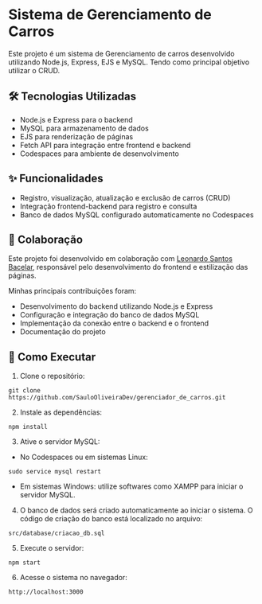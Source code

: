 # Sistema de Gerenciamento de Carros

Este projeto é um sistema de Gerenciamento de carros desenvolvido utilizando Node.js, Express, EJS e MySQL. Tendo como principal objetivo utilizar o CRUD.

## 🛠️ Tecnologias Utilizadas
- Node.js e Express para o backend
- MySQL para armazenamento de dados
- EJS para renderização de páginas
- Fetch API para integração entre frontend e backend
- Codespaces para ambiente de desenvolvimento

## ✨ Funcionalidades
- Registro, visualização, atualização e exclusão de carros (CRUD)
- Integração frontend-backend para registro e consulta
- Banco de dados MySQL configurado automaticamente no Codespaces

## 👥 Colaboração
Este projeto foi desenvolvido em colaboração com [Leonardo Santos Bacelar](https://github.com/LeonardoBCL), responsável pelo desenvolvimento do frontend e estilização das páginas.

Minhas principais contribuições foram:
- Desenvolvimento do backend utilizando Node.js e Express
- Configuração e integração do banco de dados MySQL
- Implementação da conexão entre o backend e o frontend
- Documentação do projeto

## 🚀 Como Executar

1. Clone o repositório:

```
git clone https://github.com/SauloOliveiraDev/gerenciador_de_carros.git
```

2. Instale as dependências:

```
npm install
```

3. Ative o servidor MySQL:
- No Codespaces ou em sistemas Linux:
```
sudo service mysql restart
```
- Em sistemas Windows: utilize softwares como XAMPP para iniciar o servidor MySQL.

4. O banco de dados será criado automaticamente ao iniciar o sistema. O código de criação do banco está localizado no arquivo:

```
src/database/criacao_db.sql
```

5. Execute o servidor:

```
npm start
```

6. Acesse o sistema no navegador:

```
http://localhost:3000
```

